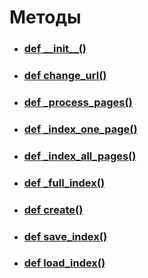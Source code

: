 # Методы
- ### [def \_\_init__()](__init__.md)
- ### [def change_url()](change_url.md)
- ### [def _process_pages()](_process_pages.md)
- ### [def _index_one_page()](_index_one_page.md)
- ### [def _index_all_pages()](_index_all_pages.md)
- ### [def _full_index()](_full_index.md)
- ### [def create()](create.md)
- ### [def save_index()](save_index.md)
- ### [def load_index()](load_index.md)